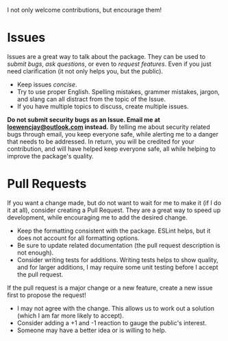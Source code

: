 I not only welcome contributions, but encourage them!

# Issues
Issues are a great way to talk about the package. They can be used to *submit bugs*, *ask questions*, or even to *request features*. Even
if you just need clarification (it not only helps you, but the public).

- Keep issues *concise*.
- Try to use proper English. Spelling mistakes, grammer mistakes, jargon, and slang can all distract from the topic of the Issue.
- If you have multiple topics to discuss, create multiple issues.

**Do not submit security bugs as an Issue. Email me at
[loewencjay@outlook.com](mailto:loewencjay@outlook.com?subject=Plan-Loader%20Security%20Bug) instead.**
By telling me about security related bugs through email, you keep everyone safe, while alerting me to a danger that needs to be addressed.
In return, you will be credited for your contribution, and will have helped keep everyone safe, all while helping to improve the package's
quality.

# Pull Requests
If you want a change made, but do not want to wait for me to make it (if I do it at all), consider creating a Pull Request. They are a
great way to speed up development, while encouraging me to add the desired change.

- Keep the formatting consistent with the package. ESLint helps, but it does not account for all formatting options.
- Be sure to update related documentation (the pull request description is not enough).
- Consider writing tests for additions. Writing tests helps to show quality, and for larger additions, I may require some unit testing before I accept the pull request.

If the pull request is a major change or a new feature, create a new issue first to propose the request!
- I may not agree with the change. This allows us to work out a solution (which I am far more likely to accept).
- Consider adding a +1 and -1 reaction to gauge the public's interest.
- Someone may have a better idea or is willing to help.
